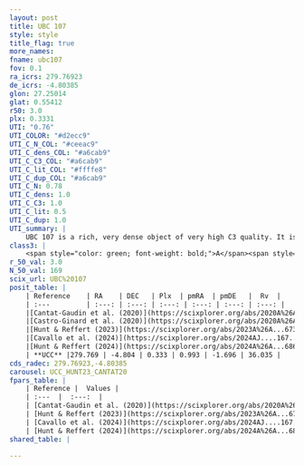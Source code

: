 ```yaml
---
layout: post
title: UBC 107
style: style
title_flag: true
more_names: 
fname: ubc107
fov: 0.1
ra_icrs: 279.76923
de_icrs: -4.80385
glon: 27.25014
glat: 0.55412
r50: 3.0
plx: 0.3331
UTI: "0.76"
UTI_COLOR: "#d2ecc9"
UTI_C_N_COL: "#ceeac9"
UTI_C_dens_COL: "#a6cab9"
UTI_C_C3_COL: "#a6cab9"
UTI_C_lit_COL: "#ffffe8"
UTI_C_dup_COL: "#a6cab9"
UTI_C_N: 0.78
UTI_C_dens: 1.0
UTI_C_C3: 1.0
UTI_C_lit: 0.5
UTI_C_dup: 1.0
UTI_summary: |
    UBC 107 is a rich, very dense object of very high C3 quality. It is moderately studied in the literature.
class3: |
    <span style="color: green; font-weight: bold;">A</span><span style="color: green; font-weight: bold;">A</span>
r_50_val: 3.0
N_50_val: 169
scix_url: UBC%20107
posit_table: |
    | Reference    | RA    | DEC   | Plx  | pmRA  | pmDE   |  Rv  |
    | :---         | :---: | :---: | :---: | :---: | :---: | :---: |
    |[Cantat-Gaudin et al. (2020)](https://scixplorer.org/abs/2020A%26A...640A...1C) | 279.769 | -4.8 | 0.318 | 0.958 | -1.652 | -- |
    |[Castro-Ginard et al. (2020)](https://scixplorer.org/abs/2020A%26A...635A..45C) | 279.763 | -4.803 | 0.32 | 0.948 | -1.649 | -- |
    |[Hunt & Reffert (2023)](https://scixplorer.org/abs/2023A%26A...673A.114H) | 279.768 | -4.797 | 0.339 | 0.983 | -1.703 | 35.312 |
    |[Cavallo et al. (2024)](https://scixplorer.org/abs/2024AJ....167...12C) | 279.769 | -4.801 | 0.339 | -- | -- | -- |
    |[Hunt & Reffert (2024)](https://scixplorer.org/abs/2024A%26A...686A..42H) | 279.768 | -4.797 | 0.339 | 0.983 | -1.703 | 35.312 |
    | **UCC** |279.769 | -4.804 | 0.333 | 0.993 | -1.696 | 36.035 | 
cds_radec: 279.76923,-4.80385
carousel: UCC_HUNT23_CANTAT20
fpars_table: |
    | Reference |  Values |
    | :---  |  :---:  |
    | [Cantat-Gaudin et al. (2020)](https://scixplorer.org/abs/2020A%26A...640A...1C) | `AVNN=2.69, DMNN=11.99, AgeNN=8.37` |
    | [Hunt & Reffert (2023)](https://scixplorer.org/abs/2023A%26A...673A.114H) | `AV50=2.804, diffAV50=1.523, MOD50=12.197, logAge50=8.413` |
    | [Cavallo et al. (2024)](https://scixplorer.org/abs/2024AJ....167...12C) | `AV50=3.57, dMod50=11.24, logAge50=8.3, [Fe/H]50=-1.29` |
    | [Hunt & Reffert (2024)](https://scixplorer.org/abs/2024A%26A...686A..42H) | `MassJ=1915.65` |
shared_table: |
    
---
```

